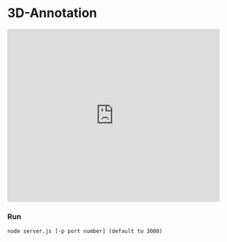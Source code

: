 3D-Annotation
=============
<iframe title="Preview" width="480" height="390" src="https://vimeo.com/92611068" frameborder="0" allowfullscreen></iframe>


### Run ###
    node server.js [-p port number] (default to 3000)
